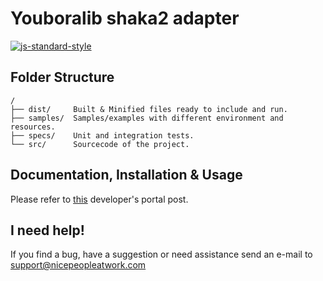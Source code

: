 # Youboralib shaka2 adapter
[![js-standard-style](https://img.shields.io/badge/code%20style-standard-brightgreen.svg)](http://standardjs.com)

## Folder Structure
```
/
├── dist/     Built & Minified files ready to include and run.
├── samples/  Samples/examples with different environment and resources.
├── specs/    Unit and integration tests.
└── src/      Sourcecode of the project.
```

## Documentation, Installation & Usage
Please refer to [this](http://developer.nicepeopleatwork.com/plugins/integration/) developer's portal post.

## I need help!
If you find a bug, have a suggestion or need assistance send an e-mail to <support@nicepeopleatwork.com>
